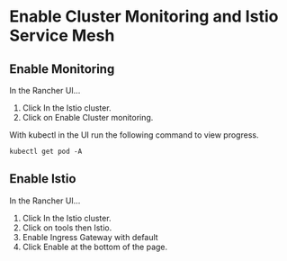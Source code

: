 # Enable Cluster Monitoring and Istio Service Mesh

## Enable Monitoring

In the Rancher UI...

1. Click In the Istio cluster.
1. Click on Enable Cluster monitoring.

With kubectl in the UI run the following command to view progress.
```
kubectl get pod -A
```
## Enable Istio

In the Rancher UI...

1. Click In the Istio cluster.
1. Click on tools then Istio.
1. Enable Ingress Gateway with default
1. Click Enable at the bottom of the page.
